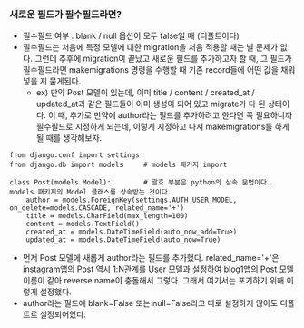 ### 새로운 필드가 필수필드라면?
- 필수필드 여부 : blank / null 옵션이 모두 false일 때 (디폴트이다)
- 필수필드는 처음에 특정 모델에 대한 migration을 처음 적용할 때는 별 문제가 없다. 그런데 추후에 migration이 끝났고 새로운 필드를 추가하고자 할 때, 그 필드가 필수필드라면 makemigrations 명령을 수행할 때
  기존 record들에 어떤 값을 채워넣을 지 묻게된다.
  - ex) 만약 Post 모델이 있는데, 이미 title / content / created_at / updated_at과 같은 필드들이 이미 생성이 되어 있고 migrate가 다 된 상태이다. 이 때, 추가로 만약에 author라는 필드를 추가하려고 한다면 꼭 필요하니까 
    필수필드로 지정하게 되는데, 이렇게 지정하고 나서 makemigrations를 하게 될 때를 생각해보자.
  
```terminal
from django.conf import settings
from django.db import models     # models 패키지 import

class Post(models.Model):        # 괄호 부분은 python의 상속 문법이다. models 패키지의 Model 클래스를 상속받는 것이다.
    author = models.ForeignKey(settings.AUTH_USER_MODEL, on_delete=models.CASCADE, related_name='+')
    title = models.CharField(max_length=100)
    content = models.TextField()
    created_at = models.DateTimeField(auto_now_add=True)
    updated_at = models.DateTimeField(auto_now=True)
```

- 먼저 Post 모델에 새롭게 author라는 필드를 추가했다. related_name='+'은 instagram앱의 Post 역시 1:N관계를 User 모델과 설정하여 blog1앱의 Post 모델 이름이 같아 reverse name이 충돌해서 그렇다. 그래서 여기서는 포기하기 위해 이렇게 설정했다.
- author라는 필드에 blank=False 또는 null=False라고 따로 설정하지 않아도 디폴트로 설정되어있다.
